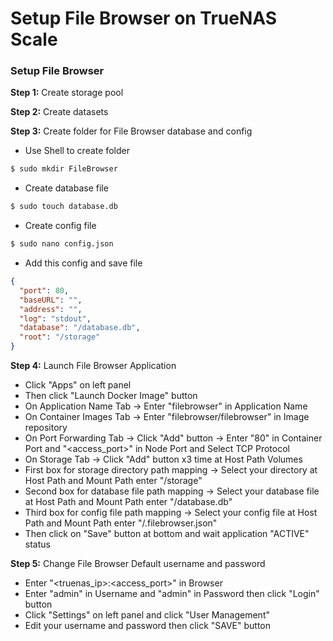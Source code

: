 # Setup File Browser on TrueNAS Scale

### Setup File Browser

**Step 1:** Create storage pool

**Step 2:** Create datasets

**Step 3:** Create folder for File Browser database and config

- Use Shell to create folder

```bash
$ sudo mkdir FileBrowser
```

- Create database file

```bash
$ sudo touch database.db
```

- Create config file

```bash
$ sudo nano config.json
```

- Add this config and save file

```json
{
  "port": 80,
  "baseURL": "",
  "address": "",
  "log": "stdout",
  "database": "/database.db",
  "root": "/storage"
}
```

**Step 4:** Launch File Browser Application

- Click "Apps" on left panel
- Then click "Launch Docker Image" button
- On Application Name Tab -> Enter "filebrowser" in Application Name
- On Container Images Tab -> Enter "filebrowser/filebrowser" in Image repository
- On Port Forwarding Tab -> Click "Add" button -> Enter "80" in Container Port and "<access_port>" in Node Port and Select TCP Protocol
- On Storage Tab -> Click "Add" button x3 time at Host Path Volumes
- First box for storage directory path mapping -> Select your directory at Host Path and Mount Path enter "/storage"
- Second box for database file path mapping -> Select your database file at Host Path and Mount Path enter "/database.db"
- Third box for config file path mapping -> Select your config file at Host Path and Mount Path enter "/.filebrowser.json"
- Then click on "Save" button at bottom and wait application "ACTIVE" status

**Step 5:** Change File Browser Default username and password

- Enter "<truenas_ip>:<access_port>" in Browser
- Enter "admin" in Username and "admin" in Password then click "Login" button
- Click "Settings" on left panel and click "User Management"
- Edit your username and password then click "SAVE" button
